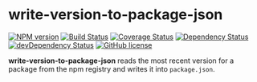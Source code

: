 # write-version-to-package-json
[![NPM version](https://badge.fury.io/js/write-version-to-package-json.svg)](https://npmjs.org/package/write-version-to-package-json)
[![Build Status](https://travis-ci.org/dbartholomae/write-version-to-package-json.svg?branch=master)](https://travis-ci.org/dbartholomae/write-version-to-package-json)
[![Coverage Status](https://coveralls.io/repos/dbartholomae/write-version-to-package-json/badge.svg?branch=master&service=github)](https://coveralls.io/github/dbartholomae/write-version-to-package-json?branch=master)
[![Dependency Status](https://david-dm.org/dbartholomae/write-version-to-package-json.svg?theme=shields.io)](https://david-dm.org/dbartholomae/write-version-to-package-json)
[![devDependency Status](https://david-dm.org/dbartholomae/write-version-to-package-json/dev-status.svg)](https://david-dm.org/dbartholomae/write-version-to-package-json#info=devDependencies)
[![GitHub license](https://img.shields.io/github/license/dbartholomae/write-version-to-package-json.svg)]()

**write-version-to-package-json** reads the most recent version for a package from the npm registry and writes it into `package.json`. 

